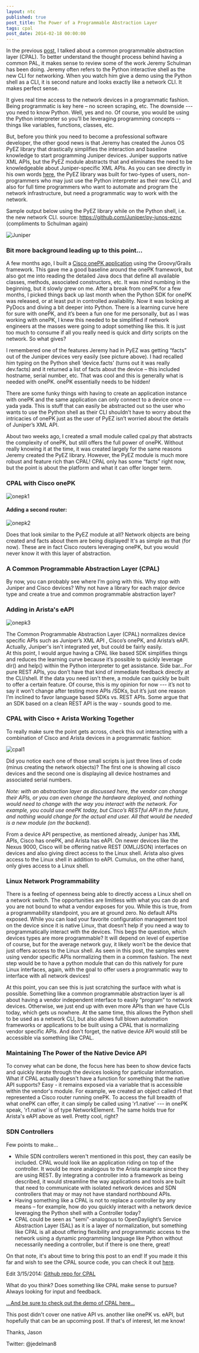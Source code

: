 ```yaml
---
layout: ntc
published: true
post_title: The Power of a Programmable Abstraction Layer 
tags: cpal
post_date: 2014-02-18 00:00:00 
---
```


In the previous [post](/home/common-programmable-abstraction-layer), I talked about a common programmable abstraction layer (CPAL).  To better understand the thought process behind having a common PAL, it makes sense to review some of the work Jeremy Schulman has been doing.  Jeremy often refers to the Python interactive shell as the new CLI for networking.  When you watch him give a demo using the Python shell as a CLI, it is second nature and looks exactly like a network CLI.  It makes perfect sense.

<!--more-->

It gives real time access to the network devices in a programmatic fashion.  Being programmatic is key here – no screen scraping, etc.  The downside --- you need to know Python.  Well, yes and no.  Of course, you would be using the Python interpreter so you’ll be leveraging programming concepts -- things like variables, functions, classes, etc. 

But, before you think you need to become a professional software developer, the other good news is that Jeremy has created the Junos OS PyEZ library that drastically simplifies the interaction and baseline knowledge to start programming Juniper devices.  Juniper supports native XML APIs, but the PyEZ module abstracts that and eliminates the need to be knowledgeable about Juniper-specific XML APIs.  As you can see directly in his own words [here](https://techwiki.juniper.net/Automation_Scripting/Junos_OS_PyEZ), the PyEZ library was built for two-types of users, non-programmers who may just use the Python interpreter as their new CLI, and also for full time programmers who want to automate and program the network infrastructure, but need a programmatic way to work with the network.

Sample output below using the PyEZ library while on the Python shell, i.e. the new network CLI. source: https://github.com/Juniper/py-junos-eznc (compliments to Schulman again)

![Juniper](/img/jnpr1.png)

### Bit more background leading up to this point...

A few months ago, I built a [Cisco onePK application](http://www.jedelman.com/1/post/2013/10/network-control-manager-onepk-in-action.html) using the Groovy/Grails framework.  This gave me a good baseline around the onePK framework, but also got me into reading the detailed Java docs that define all available classes, methods, associated constructors, etc.  It was mind numbing in the beginning, but it slowly grew on  me.  After a break from onePK for a few months, I picked things back up last month when the Python SDK for onePK was released, or at least put in controlled availability.  Now it was looking at PyDocs and diving a bit deeper into Python.  There is a learning curve here for sure with onePK, and it’s been a fun one for me personally, but as I was working with onePK, I knew this needed to be simplified if network engineers at the masses were going to adopt something like this.  It is just too much to consume if all you really need is quick and dirty scripts on the network.  So what gives?

I remembered one of the features Jeremy had in PyEZ was getting “facts” out of the Juniper devices very easily (see picture above).  I had recalled him typing on the Python shell ‘device.facts’ (turns out it was really dev.facts) and it returned a list of facts about the device – this included hostname, serial number, etc.  That was cool and this is generally what is needed with onePK.  onePK essentially needs to be hidden!  

There are some funky things with having to create an application instance with onePK and the same application can only connect to a device once --- yada yada.  This is stuff that can easily be abstracted out so the user who wants to use the Python shell as their CLI shouldn’t have to worry about the intricacies of onePK just as the user of PyEZ isn’t worried about the details of Juniper’s XML API.

About two weeks ago, I created a small module called cpal.py that abstracts the complexity of onePK, but still offers the full power of onePK.  Without really knowing it at the time, it was created largely for the same reasons Jeremy created the PyEZ library.  However, the PyEZ module is much more robust and feature rich than CPAL!  CPAL only has some “facts” right now, but the point is about the platform and what it can offer longer term.

### CPAL with Cisco onePK

![onepk1](/img/onepk1.png)

#### Adding a second router:

![onepk2](/img/onepk2.png)

Does that look similar to the PyEZ module at all?  Network objects are being created and facts about them are being displayed!  It's as simple as that (for now).  These are in fact Cisco routers leveraging onePK, but you would never know it with this layer of abstraction.

### A Common Programmable Abstraction Layer (CPAL)

By now, you can probably see where I’m going with this.  Why stop with Juniper and Cisco devices?  Why not have a library for each major device type and create a true and common programmable abstraction layer?

### Adding in Arista's eAPI

![onepk3](/img/onepk3.png)

The Common Programmable Abstraction Layer (CPAL) normalizes device specific APIs such as Juniper’s XML API , Cisco’s onePK, and Arista’s eAPI.  Actually, Juniper's isn't integrated yet, but could be fairly easily.  
At this point, I would argue having a CPAL like based SDK simplifies things and reduces the learning curve because it’s possible to quickly leverage dir() and help() within the Python interpreter to get assistance.  Side bar…For pure REST APIs, you don’t have that kind of immediate feedback directly at the CLI/shell.  If the data you need isn't there, a module can quickly be built to offer a certain feature.  Of course,  this is my opinion for now --- it’s not to say it won’t change after testing more APIs /SDKs, but it’s just one reason I’m inclined to favor language based SDKs vs. REST APIs.   Some argue that an SDK based on a clean REST API is the way - sounds good to me.

### CPAL with Cisco + Arista Working Together

To really make sure the point gets across, check this out interacting with a combination of Cisco and Arista devices in a programmatic fashion:

![cpal1](/img/cpal1.png)

Did you notice each one of those small scripts is just three lines of code (minus creating the network objects)?  The first one is showing all cisco devices and the second one is displaying all device hostnames and associated serial numbers.

*Note:  with an abstraction layer as discussed here, the vendor can change their APIs, or you can even change the hardware deployed, and nothing would need to change with the way you interact with the network.  For example, you could use onePK today, but Cisco’s RESTful API in the future, and nothing would change for the actual end user.  All that would be needed is a new module (on the backend).*

From a device API perspective, as mentioned already, Juniper has XML APIs, Cisco has onePK, and Arista has eAPI.  On newer devices like the Nexus 9000, Cisco will be offering native REST (XML/JSON) interfaces on devices and also giving direct access to the Linux shell.  Arista also gives access to the Linux shell in addition to eAPI.  Cumulus, on the other hand, only gives access to a Linux shell. 

### Linux Network Programmability

There is a feeling of openness being able to directly access a Linux shell on a network switch.  The opportunities are limitless with what you can do and you are not bound to what a vendor exposes for you.  While this is true, from a programmability standpoint, you are at ground zero.  No default APIs exposed.  While you can load your favorite configuration management tool on the device since it is native Linux, that doesn’t help if you need a way to programmatically interact with the devices.  This begs the question, which devices types are more programmable?  It will depend on level of expertise of course, but for the average network guy, it likely won’t be the device that just offers access to the Linux shell.  As seen in this post, the samples were using vendor specific APIs normalizing them in a common fashion.  The next step would be to have a python module that can do this natively for pure Linux interfaces, again, with the goal to offer users a programmatic way to interface with all network devices!

At this point, you can see this is just scratching the surface with what is possible.  Something like a common programmable abstraction layer is all about having a vendor independent interface to easily “program” to network devices.  Otherwise, we just end up with even more APIs than we have CLIs today, which gets us nowhere.  At the same time, this allows the Python shell to be used as a network CLI, but also allows full blown automation frameworks or applications to be built using a CPAL that is normalizing vendor specific APIs.   And don’t forget, the native device API would still be accessible via something like CPAL.

### Maintaining The Power of the Native Device API

To convey what can be done, the focus here has been to show device facts and quickly iterate through the devices looking for particular information.  What if CPAL actually doesn't have a function for something that the native API supports?  Easy - it remains exposed via a variable that is accessible within the vendor's module.  For example, we created an object called r1 that represented a Cisco router running onePK.  To access the full breadth of what onePK can offer, it can simply be called using 'r1.native' --- in onePK speak, 'r1.native' is of type NetworkElement.  The same holds true for Arista's eAPI above as well.  Pretty cool, right?

### SDN Controllers

Few points to make...

* While SDN controllers weren't mentioned in this post, they can easily be included.  CPAL would look like an application riding on top of the controller.  It would be more analogous to the Arista example since they are using REST.  By integrating a controller into a framework as being described, it would streamline the way applications and tools are built that need to communicate with isolated network devices and SDN controllers that may or may not have standard northbound APIs.
* Having something like a CPAL is not to replace a controller by any means – for example, how do you quickly interact with a network device leveraging the Python shell with a Controller today?
* CPAL could be seen as "semi"-analogous to OpenDaylight’s Service Abstraction Layer (SAL) as it is a layer of normalization, but something like CPAL is all about offering flexibility and programmatic access to the network using a dynamic programming language like Python without necessarily needing a controller, but if there is one there, great!

On that note, it's about time to bring this post to an end!  If you made it this far and wish to see the CPAL source code, you can check it out [here](http://www.jedelman.com/cpal_code.html).  

Edit 3/15/2014:
[Github repo for CPAL](https://github.com/jedelman8/cpal)

What do you think? Does something like CPAL make sense to pursue?  Always looking for input and feedback.

[...And be sure to check out the demo of CPAL here...](/home/demo-common-programmable-abstraction-layer)

This post didn't cover one native API vs. another like onePK vs. eAPI, but hopefully that can be an upcoming post.  If that's of interest, let me know!

Thanks,
Jason

Twitter:  @jedelman8

